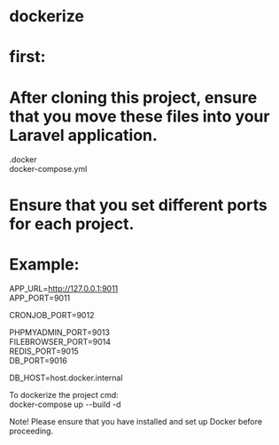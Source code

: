 # dockerize

# first: 
# After cloning this project, ensure that you move these files into your Laravel application.  

.docker  
docker-compose.yml  

# Ensure that you set different ports for each project. 
# Example:

APP_URL=http://127.0.0.1:9011  
APP_PORT=9011  

CRONJOB_PORT=9012  

PHPMYADMIN_PORT=9013  
FILEBROWSER_PORT=9014  
REDIS_PORT=9015  
DB_PORT=9016  

DB_HOST=host.docker.internal  

To dockerize the project cmd:  
docker-compose up --build -d 

Note! Please ensure that you have installed and set up Docker before proceeding.
